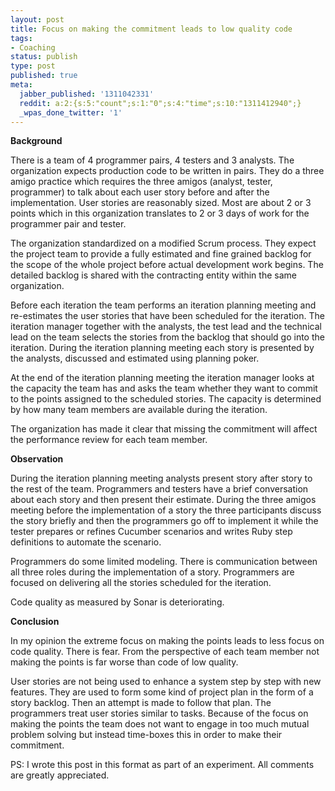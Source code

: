 ```yaml
---
layout: post
title: Focus on making the commitment leads to low quality code
tags:
- Coaching
status: publish
type: post
published: true
meta:
  jabber_published: '1311042331'
  reddit: a:2:{s:5:"count";s:1:"0";s:4:"time";s:10:"1311412940";}
  _wpas_done_twitter: '1'
---
```

<strong>Background</strong>

There is a team of 4 programmer pairs, 4 testers and 3 analysts. The organization expects production code to be written in pairs. They do a three amigo practice which requires the three amigos (analyst, tester, programmer) to talk about each user story before and after the implementation. User stories are reasonably sized. Most are about 2 or 3 points which in this organization translates to 2 or 3 days of work for the programmer pair and tester.

The organization standardized on a modified Scrum process. They expect the project team to provide a fully estimated and fine grained backlog for the scope of the whole project before actual development work begins. The detailed backlog is shared with the contracting entity within the same organization.

Before each iteration the team performs an iteration planning meeting and re-estimates the user stories that have been scheduled for the iteration. The iteration manager together with the analysts, the test lead and the technical lead on the team selects the stories from the backlog that should go into the iteration. During the iteration planning meeting each story is presented by the analysts, discussed and estimated using planning poker.

At the end of the iteration planning meeting the iteration manager looks at the capacity the team has and asks the team whether they want to commit to the points assigned to the scheduled stories. The capacity is determined by how many team members are available during the iteration.

The organization has made it clear that missing the commitment will affect the performance review for each team member.

<strong>Observation</strong>

During the iteration planning meeting analysts present story after story to the rest of the team. Programmers and testers have a brief conversation about each story and then present their estimate. During the three amigos meeting before the implementation of a story the three participants discuss the story briefly and then the programmers go off to implement it while the tester prepares or refines Cucumber scenarios and writes Ruby step definitions to automate the scenario.

Programmers do some limited modeling. There is communication between all three roles during the implementation of a story. Programmers are focused on delivering all the  stories scheduled for the iteration. 

Code quality as measured by Sonar is deteriorating. 

<strong>Conclusion</strong>

In my opinion the extreme focus on making the points leads to less focus on code quality. There is fear. From the perspective of each team member not making the points is far worse than code of low quality.

User stories are not being used to enhance a system step by step with new features. They are used to form some kind of project plan in the form of a story backlog. Then an attempt is made to follow that plan. The programmers treat user stories similar to tasks. Because of the focus on making the points the team does not want to engage in too much mutual problem solving but instead time-boxes this in order to make their commitment.

</hr>
PS: I wrote this post in this format as part of an experiment. All comments are greatly appreciated.
